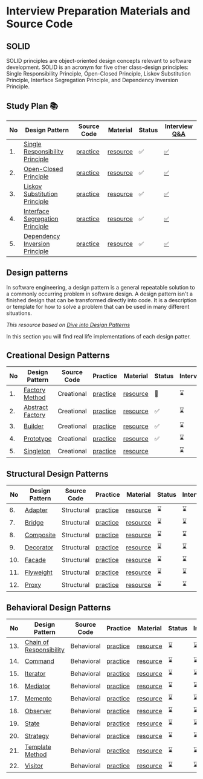 
# Interview Preparation Materials and Source Code

## SOLID 
SOLID principles are object-oriented design concepts relevant to software development. SOLID is an acronym for five other class-design principles: Single Responsibility Principle, Open-Closed Principle, Liskov Substitution Principle, Interface Segregation Principle, and Dependency Inversion Principle.

## Study Plan 📚
|No|Design Pattern|Source Code|Material|Status|Interview [Q&A](https://github.com/Urunov/Interview-Preparation-WAY/tree/master/SOLID)|
|--|--------------|-----------|--------|------|---------|
|1.| [Single Responsibility Principle](https://github.com/Urunov/Interview-Preparation-WAY/tree/master/SOLID/Single%20Responsibility%20Principle)|[practice](https://github.com/Urunov/Interview-Preparation-WAY/tree/master/SOLID/Single%20Responsibility%20Principle/practice)|[resource](https://github.com/Urunov/Interview-Preparation-WAY/tree/master/SOLID/Single%20Responsibility%20Principle/resource)|✅|[✅](https://github.com/Urunov/Interview-Preparation-WAY/tree/master/SOLID)|
|2.| [Open-Closed Principle](https://github.com/Urunov/Interview-Preparation-WAY/tree/master/SOLID/Open-Closed%20Principle)|[practice](https://github.com/Urunov/Interview-Preparation-WAY/tree/master/SOLID/Open-Closed%20Principle/practice)|[resource](https://github.com/Urunov/Interview-Preparation-WAY/tree/master/SOLID/Open-Closed%20Principle/resource)|✅|[✅](https://github.com/Urunov/Interview-Preparation-WAY/tree/master/SOLID)|
|3.| [Liskov Substitution Principle](https://github.com/Urunov/Interview-Preparation-WAY/tree/master/SOLID/Liskov%20Substitution%20Principle)|[practice](https://github.com/Urunov/Interview-Preparation-WAY/tree/master/SOLID/Liskov%20Substitution%20Principle/practice)|[resource](https://github.com/Urunov/Interview-Preparation-WAY/tree/master/SOLID/Liskov%20Substitution%20Principle/resource)|✅|[✅](https://github.com/Urunov/Interview-Preparation-WAY/tree/master/SOLID)|
|4.| [ Interface Segregation Principle](https://github.com/Urunov/Interview-Preparation-WAY/tree/master/SOLID/Interface%20Segregation%20Principle)|[practice](https://github.com/Urunov/Interview-Preparation-WAY/tree/master/SOLID/Interface%20Segregation%20Principle/practice)|[resource](https://github.com/Urunov/Interview-Preparation-WAY/tree/master/SOLID/Interface%20Segregation%20Principle/resource)|✅|[✅](https://github.com/Urunov/Interview-Preparation-WAY/tree/master/SOLID)|
|5.| [Dependency Inversion Principle](https://github.com/Urunov/Interview-Preparation-WAY/tree/master/SOLID/Dependency%20Inversion%20Principle)|[practice](https://github.com/Urunov/Interview-Preparation-WAY/tree/master/SOLID/Dependency%20Inversion%20Principle/practice)|[resource](https://github.com/Urunov/Interview-Preparation-WAY/tree/master/SOLID/Dependency%20Inversion%20Principle/resource)|✅|[✅](https://github.com/Urunov/Interview-Preparation-WAY/tree/master/SOLID)|

## Design patterns
In software engineering, a design pattern is a general repeatable solution to a commonly occurring problem in software design. 
A design pattern isn't a finished design that can be transformed directly into code.
It is a description or template for how to solve a problem that can be used in many different situations.

_This resource based on [Dive into Design Patterns ](https://github.com/Urunov/Interview-Preparation-WAY/tree/master/design-patterns/Resource%20Books)_

In this section you will find real life implementations of each design patter.

## Creational Design Patterns 
|No|Design Pattern|Source Code|Practice|Material|Status|Interview|
|--|--------------|-----------|--------|-------|-------|---------|
|1.| [Factory Method](https://github.com/Urunov/Interview-Preparation-WAY/tree/master/design-patterns/Creational%20Design%20Patterns/factory-method)|Creational|[practice](https://github.com/Urunov/Interview-Preparation-WAY/tree/master/design-patterns/Creational%20Design%20Patterns/factory-method/practice)|[resource](https://github.com/Urunov/Interview-Preparation-WAY/tree/master/design-patterns/Creational%20Design%20Patterns/factory-method/resource)|:book:|:hourglass:|
|2.| [Abstract Factory](https://github.com/Urunov/Interview-Preparation-WAY/tree/master/design-patterns/Creational%20Design%20Patterns/abstract%20factory)|Creational|[practice](https://github.com/Urunov/Interview-Preparation-WAY/tree/master/design-patterns/Creational%20Design%20Patterns/abstract%20factory/practice)|[resource](https://github.com/Urunov/Interview-Preparation-WAY/tree/master/design-patterns/Creational%20Design%20Patterns/abstract%20factory/resource)|✅|:hourglass:|
|3.| [Builder](https://github.com/Urunov/Interview-Preparation-WAY/tree/master/design-patterns/Creational%20Design%20Patterns/builder)|Creational|[practice](https://github.com/Urunov/Interview-Preparation-WAY/tree/master/design-patterns/Creational%20Design%20Patterns/builder/practice)|[resource](https://github.com/Urunov/Interview-Preparation-WAY/tree/master/design-patterns/Creational%20Design%20Patterns/builder/resource)|✅|:hourglass:|
|4.| [Prototype](https://github.com/Urunov/Interview-Preparation-WAY/tree/master/design-patterns/Creational%20Design%20Patterns/prototype)|Creational|[practice](https://github.com/Urunov/Interview-Preparation-WAY/tree/master/design-patterns/Creational%20Design%20Patterns/prototype/practice)|[resource](https://github.com/Urunov/Interview-Preparation-WAY/tree/master/design-patterns/Creational%20Design%20Patterns/prototype/resource)|✅|:hourglass:|
|5.| [Singleton](https://github.com/Urunov/Interview-Preparation-WAY/tree/master/design-patterns/Creational%20Design%20Patterns/singleton)|Creational|[practice](https://github.com/Urunov/Interview-Preparation-WAY/tree/master/design-patterns/Creational%20Design%20Patterns/singleton/practice)|[resource](https://github.com/Urunov/Interview-Preparation-WAY/tree/master/design-patterns/Creational%20Design%20Patterns/singleton/resource)||:hourglass:|

## Structural Design Patterns 
|No|Design Pattern|Source Code|Practice|Material|Status|Interview|
|--|--------------|-----------|--------|-------|-------|---------|
|6.| [Adapter](https://github.com/Urunov/Interview-Preparation-WAY/tree/master/design-patterns/Structural%20Design%20Patterns/adapter)|Structural|[practice](https://github.com/Urunov/Interview-Preparation-WAY/tree/master/design-patterns/Structural%20Design%20Patterns/adapter/practice)|[resource](https://github.com/Urunov/Interview-Preparation-WAY/tree/master/design-patterns/Structural%20Design%20Patterns/adapter/resource)|:hourglass:|:hourglass:|
|7.| [Bridge](https://github.com/Urunov/Interview-Preparation-WAY/tree/master/design-patterns/Structural%20Design%20Patterns/bridge)|Structural|[practice](https://github.com/Urunov/Interview-Preparation-WAY/tree/master/design-patterns/Structural%20Design%20Patterns/bridge/practice)|[resource](https://github.com/Urunov/Interview-Preparation-WAY/tree/master/design-patterns/Structural%20Design%20Patterns/bridge/resource)|:hourglass:|:hourglass:|
|8.| [Composite](https://github.com/Urunov/Interview-Preparation-WAY/tree/master/design-patterns/Structural%20Design%20Patterns/composite)|Structural|[practice](https://github.com/Urunov/Interview-Preparation-WAY/tree/master/design-patterns/Structural%20Design%20Patterns/composite/practice)|[resource](https://github.com/Urunov/Interview-Preparation-WAY/tree/master/design-patterns/Structural%20Design%20Patterns/composite/resource)|:hourglass:|:hourglass:|
|9.| [Decorator](https://github.com/Urunov/Interview-Preparation-WAY/tree/master/design-patterns/Structural%20Design%20Patterns/decorator)|Structural|[practice](https://github.com/Urunov/Interview-Preparation-WAY/tree/master/design-patterns/Structural%20Design%20Patterns/decorator/practice)|[resource](https://github.com/Urunov/Interview-Preparation-WAY/tree/master/design-patterns/Structural%20Design%20Patterns/decorator/resource)|:hourglass:|:hourglass:|
|10.| [Facade](https://github.com/Urunov/Interview-Preparation-WAY/tree/master/design-patterns/Structural%20Design%20Patterns/facade)|Structural|[practice](https://github.com/Urunov/Interview-Preparation-WAY/tree/master/design-patterns/Structural%20Design%20Patterns/facade/practice)|[resource](https://github.com/Urunov/Interview-Preparation-WAY/tree/master/design-patterns/Structural%20Design%20Patterns/facade/resource)|:hourglass:|:hourglass:|
|11.| [Flyweight](https://github.com/Urunov/Interview-Preparation-WAY/tree/master/design-patterns/Structural%20Design%20Patterns/flyweight)|Structural|[practice](https://github.com/Urunov/Interview-Preparation-WAY/tree/master/design-patterns/Structural%20Design%20Patterns/flyweight/practice)|[resource](https://github.com/Urunov/Interview-Preparation-WAY/tree/master/design-patterns/Structural%20Design%20Patterns/flyweight/resource)|:hourglass:|:hourglass:|
|12.| [Proxy](https://github.com/Urunov/Interview-Preparation-WAY/tree/master/design-patterns/Structural%20Design%20Patterns/proxy)|Structural|[practice](https://github.com/Urunov/Interview-Preparation-WAY/tree/master/design-patterns/Structural%20Design%20Patterns/proxy/practice)|[resource](https://github.com/Urunov/Interview-Preparation-WAY/tree/master/design-patterns/Structural%20Design%20Patterns/proxy/resource)|:hourglass:|:hourglass:|

## Behavioral Design Patterns 
|No|Design Pattern|Source Code|Practice|Material|Status|Interview|
|--|--------------|-----------|--------|-------|-------|---------|
|13.| [Chain of </br> Responsibility](https://github.com/Urunov/Interview-Preparation-WAY/tree/master/design-patterns/Behavioral%20Design%20Patterns/chain%20of%20responsibility)|Behavioral|[practice](https://github.com/Urunov/Interview-Preparation-WAY/tree/master/design-patterns/Behavioral%20Design%20Patterns/chain%20of%20responsibility/practice)|[resource](https://github.com/Urunov/Interview-Preparation-WAY/tree/master/design-patterns/Behavioral%20Design%20Patterns/chain%20of%20responsibility/resource)|:hourglass:|:hourglass:|
|14.| [Command](https://github.com/Urunov/Interview-Preparation-WAY/tree/master/design-patterns/Behavioral%20Design%20Patterns/command)|Behavioral|[practice](https://github.com/Urunov/Interview-Preparation-WAY/tree/master/design-patterns/Behavioral%20Design%20Patterns/command/practice)|[resource](https://github.com/Urunov/Interview-Preparation-WAY/tree/master/design-patterns/Behavioral%20Design%20Patterns/command/resource)|:hourglass:|:hourglass:|
|15.| [Iterator](https://github.com/Urunov/Interview-Preparation-WAY/tree/master/design-patterns/Behavioral%20Design%20Patterns/iterator)|Behavioral |[practice](https://github.com/Urunov/Interview-Preparation-WAY/tree/master/design-patterns/Behavioral%20Design%20Patterns/iterator/practice)|[resource](https://github.com/Urunov/Interview-Preparation-WAY/tree/master/design-patterns/Behavioral%20Design%20Patterns/iterator/resource)|:hourglass:|:hourglass:|
|16.| [Mediator](https://github.com/Urunov/Interview-Preparation-WAY/tree/master/design-patterns/Behavioral%20Design%20Patterns/mediator)|Behavioral|[practice](https://github.com/Urunov/Interview-Preparation-WAY/tree/master/design-patterns/Behavioral%20Design%20Patterns/mediator/practice)|[resource](https://github.com/Urunov/Interview-Preparation-WAY/tree/master/design-patterns/Behavioral%20Design%20Patterns/mediator/resource)|:hourglass:|:hourglass:|
|17.| [Memento](https://github.com/Urunov/Interview-Preparation-WAY/tree/master/design-patterns/Behavioral%20Design%20Patterns/memento)|Behavioral|[practice](https://github.com/Urunov/Interview-Preparation-WAY/tree/master/design-patterns/Behavioral%20Design%20Patterns/memento/practice)|[resource](https://github.com/Urunov/Interview-Preparation-WAY/tree/master/design-patterns/Behavioral%20Design%20Patterns/memento/resource)|:hourglass:|:hourglass:|
|18.| [Observer](https://github.com/Urunov/Interview-Preparation-WAY/tree/master/design-patterns/Behavioral%20Design%20Patterns/observer)|Behavioral|[practice](https://github.com/Urunov/Interview-Preparation-WAY/tree/master/design-patterns/Behavioral%20Design%20Patterns/observer/practice)|[resource](https://github.com/Urunov/Interview-Preparation-WAY/tree/master/design-patterns/Behavioral%20Design%20Patterns/observer/resource)|:hourglass:|:hourglass:|
|19.| [State](https://github.com/Urunov/Interview-Preparation-WAY/tree/master/design-patterns/Behavioral%20Design%20Patterns/state)|Behavioral|[practice](https://github.com/Urunov/Interview-Preparation-WAY/tree/master/design-patterns/Behavioral%20Design%20Patterns/state/practice)|[resource](https://github.com/Urunov/Interview-Preparation-WAY/tree/master/design-patterns/Behavioral%20Design%20Patterns/state/resource)|:hourglass:|:hourglass:|
|20.| [Strategy](https://github.com/Urunov/Interview-Preparation-WAY/tree/master/design-patterns/Behavioral%20Design%20Patterns/strategy)|Behavioral|[practice](https://github.com/Urunov/Interview-Preparation-WAY/tree/master/design-patterns/Behavioral%20Design%20Patterns/strategy/practice)|[resource](https://github.com/Urunov/Interview-Preparation-WAY/tree/master/design-patterns/Behavioral%20Design%20Patterns/strategy/resource)|:hourglass:|:hourglass:|
|21.| [Template </br> Method](https://github.com/Urunov/Interview-Preparation-WAY/tree/master/design-patterns/Behavioral%20Design%20Patterns/templete%20method)|Behavioral |[practice](https://github.com/Urunov/Interview-Preparation-WAY/tree/master/design-patterns/Behavioral%20Design%20Patterns/templete%20method/practice)|[resource](https://github.com/Urunov/Interview-Preparation-WAY/tree/master/design-patterns/Behavioral%20Design%20Patterns/templete%20method/resource)|:hourglass:|:hourglass:|
|22.| [Visitor](https://github.com/Urunov/Interview-Preparation-WAY/tree/master/design-patterns/Behavioral%20Design%20Patterns/visitor)|Behavioral|[practice](https://github.com/Urunov/Interview-Preparation-WAY/tree/master/design-patterns/Behavioral%20Design%20Patterns/visitor/practice)|[resource](https://github.com/Urunov/Interview-Preparation-WAY/tree/master/design-patterns/Behavioral%20Design%20Patterns/visitor/resource)|:hourglass:|:hourglass:|
